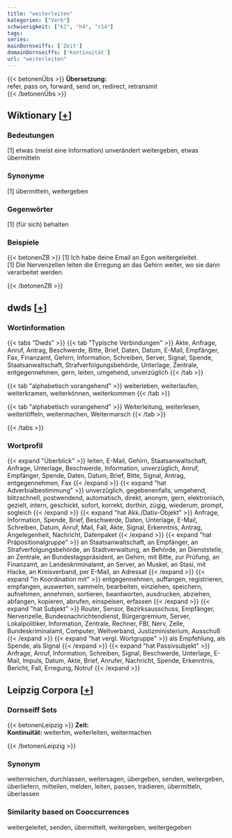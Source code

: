 ```yaml
---
title: "weiterleiten"
kategorien: ["Verb"]
schwierigkeit: ["k1", "h4", "r14"]
tags:
series:
mainDornseiffs: ['Zeit']
domainDornseiffs: ['Kontinuität']
url: "weiterleiten"
---
```


{{< betonenÜbs >}}
**Übersetzung:**  
refer, pass on, forward, send on, redirect, retransmit  
{{< /betonenÜbs >}}

## Wiktionary [[+](https://de.wiktionary.org/wiki/weiterleiten)]

### Bedeutungen
[1] etwas (meist eine Information) unverändert weitergeben, etwas übermitteln  

### Synonyme
[1] übermitteln, weitergeben  

### Gegenwörter
[1] (für sich) behalten  

### Beispiele
{{< betonenZB >}}
[1] Ich habe deine Email an Egon weitergeleitet.  
[1] Die Nervenzellen leiten die Erregung an das Gehirn weiter, wo sie dann verarbeitet werden.  

{{< /betonenZB >}}


## dwds [[+](https://www.dwds.de/wb/weiterleiten)]

### Wortinformation
{{< tabs "Dwds" >}}
{{< tab "Typische Verbindungen" >}}
Akte, Anfrage, Anruf, Antrag, Beschwerde, Bitte, Brief, Daten, Datum, E-Mail, Empfänger, Fax, Finanzamt, Gehirn, Information, Schreiben, Server, Signal, Spende, Staatsanwaltschaft, Strafverfolgungsbehörde, Unterlage, Zentrale, entgegennehmen, gern, leiten, umgehend, unverzüglich
{{< /tab >}}

{{< tab "alphabetisch vorangehend" >}}
weiterleben, weiterlaufen, weiterkramen, weiterkönnen, weiterkommen
{{< /tab >}}

{{< tab "alphabetisch vorangehend" >}}
Weiterleitung, weiterlesen, weiterlöffeln, weitermachen, Weitermarsch
{{< /tab >}}

{{< /tabs >}}

### Wortprofil
{{< expand "Überblick" >}} leiten, E-Mail, Gehirn, Staatsanwaltschaft, Anfrage, Unterlage, Beschwerde, Information, unverzüglich, Anruf, Empfänger, Spende, Daten, Datum, Brief, Bitte, Signal, Antrag, entgegennehmen, Fax {{< /expand >}}
{{< expand "hat Adverbialbestimmung" >}} unverzüglich, gegebenenfalls, umgehend, blitzschnell, postwendend, automatisch, direkt, anonym, gern, elektronisch, gezielt, intern, geschickt, sofort, korrekt, dorthin, zügig, wiederum, prompt, sogleich {{< /expand >}}
{{< expand "hat Akk./Dativ-Objekt" >}} Anfrage, Information, Spende, Brief, Beschwerde, Daten, Unterlage, E-Mail, Schreiben, Datum, Anruf, Mail, Fall, Akte, Signal, Erkenntnis, Antrag, Angelegenheit, Nachricht, Datenpaket {{< /expand >}}
{{< expand "hat Präpositionalgruppe" >}} an Staatsanwaltschaft, an Empfänger, an Strafverfolgungsbehörde, an Stadtverwaltung, an Behörde, an Dienststelle, an Zentrale, an Bundestagspräsident, an Gehirn, mit Bitte, zur Prüfung, an Finanzamt, an Landeskriminalamt, an Server, an Muskel, an Stasi, mit Hacke, an Kreisverband, per E-Mail, an Adressat {{< /expand >}}
{{< expand "in Koordination mit" >}} entgegennehmen, auffangen, registrieren, empfangen, auswerten, sammeln, bearbeiten, einziehen, speichern, aufnehmen, annehmen, sortieren, beantworten, ausdrucken, abziehen, abfangen, kopieren, abrufen, einspeisen, erfassen {{< /expand >}}
{{< expand "hat Subjekt" >}} Router, Sensor, Bezirksausschuss, Empfänger, Nervenzelle, Bundesnachrichtendienst, Bürgergremium, Server, Lokalpolitiker, Information, Zentrale, Rechner, FBI, Nerv, Zelle, Bundeskriminalamt, Computer, Weltverband, Justizministerium, Ausschuß {{< /expand >}}
{{< expand "hat vergl. Wortgruppe" >}} als Empfehlung, als Spende, als Signal {{< /expand >}}
{{< expand "hat Passivsubjekt" >}} Anfrage, Anruf, Information, Schreiben, Signal, Beschwerde, Unterlage, E-Mail, Impuls, Datum, Akte, Brief, Anrufer, Nachricht, Spende, Erkenntnis, Bericht, Fall, Erregung, Notruf {{< /expand >}}

## Leipzig Corpora [[+](https://corpora.uni-leipzig.de/en/res?word=weiterleiten&corpusId=deu_newscrawl-public_2018)]

### Dornseiff Sets
{{< betonenLeipzig >}}
**Zeit:**  
**Kontinuität:** weiterhin, weiterleiten, weitermachen  

{{< /betonenLeipzig >}}

### Synonym
weiterreichen, durchlassen, weitersagen, übergeben, senden, weitergeben, überliefern, mitteilen, melden, leiten, passen, tradieren, übermitteln, überlassen


### Similarity based on Cooccurrences
weitergeleitet, senden, übermittelt, weitergeben, weitergegeben

